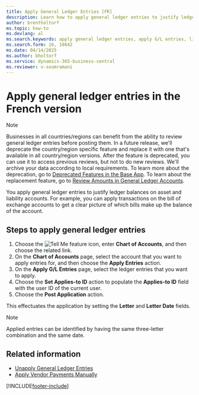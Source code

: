 ```yaml
---
title: Apply General Ledger Entries [FR]
description: Learn how to apply general ledger entries to justify ledger balances on asset and liability accounts.
author: brentholtorf
ms.topic: how-to
ms.devlang: al
ms.search.keywords: apply general ledger entries, apply G/L entries, liability accounts, asset accounts, French version
ms.search.form: 16, 10842
ms.date: 04/14/2025
ms.author: bholtorf
ms.service: dynamics-365-business-central
ms.reviewer: v-soumramani
---
```


# Apply general ledger entries in the French version

> [!NOTE]
> Businesses in all countries/regions can benefit from the ability to review general ledger entries before posting them. In a future release, we'll deprecate the country/region specific feature and replace it with one that's available in all country/region versions. After the feature is deprecated, you can use it to access previous reviews, but not to do new reviews. We'll archive your data according to local requirements. To learn more about the deprecation, go to [Deprecated Features in the Base App](/dynamics365/business-central/dev-itpro/upgrade/deprecated-features-w1). To learn about the replacement feature, go to [Review Amounts in General Ledger Accounts](../../finance-review-accounts.md).

You apply general ledger entries to justify ledger balances on asset and liability accounts. For example, you can apply transactions on the bill of exchange accounts to get a clear picture of which bills make up the balance of the account.  

## Steps to apply general ledger entries  

1. Choose the ![Tell Me feature](../../media/ui-search/search_small.png "Tell me what you want to do") icon, enter **Chart of Accounts**, and then choose the related link.  
1. On the **Chart of Accounts** page, select the account that you want to apply entries for, and then choose the **Apply Entries** action.  
1. On the **Apply G/L Entries** page, select the ledger entries that you want to apply.  
1. Choose the **Set Applies-to ID** action to populate the **Applies-to ID** field with the user ID of the current user.  
1. Choose the **Post Application** action.  

This effectuates the application by setting the **Letter** and **Letter Date** fields.  

> [!NOTE]  
> Applied entries can be identified by having the same three-letter combination and the same date.

## Related information

- [Unapply General Ledger Entries](how-to-unapply-general-ledger-entries.md)  
- [Apply Vendor Payments Manually](../../payables-how-apply-purchase-transactions-manually.md)

[!INCLUDE[footer-include](../../includes/footer-banner.md)]
